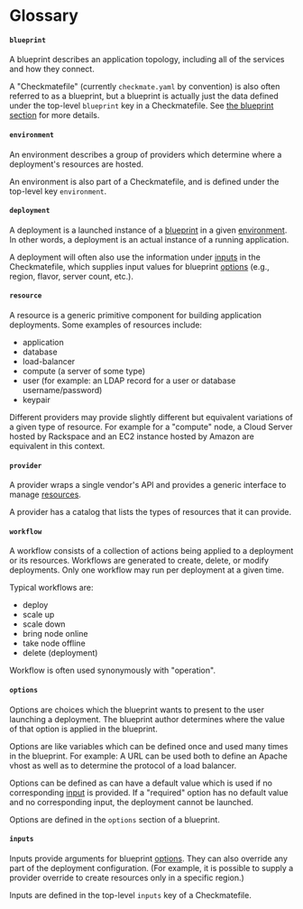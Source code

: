 # Glossary

#### `blueprint`

A blueprint describes an application topology, including all of the services
and how they connect.

A "Checkmatefile" (currently `checkmate.yaml` by convention) is also often
referred to as a blueprint, but a blueprint is actually just the data defined
under the top-level `blueprint` key in a Checkmatefile. See
[the blueprint section](Checkmatefile.md#the-blueprint-section) for more details.

#### `environment`

An environment describes a group of providers which determine where a deployment's
resources are hosted.

An environment is also part of a Checkmatefile, and is defined under the
top-level key `environment`.

#### `deployment`

A deployment is a launched instance of a [blueprint](#blueprint) in a given
[environment](#environment). In other words, a deployment is an actual
instance of a running application.

A deployment will often also use the information under [inputs](#inputs) in the
Checkmatefile, which supplies input values for blueprint [options](#options)
(e.g., region, flavor, server count, etc.).

#### `resource`

A resource is a generic primitive component for building application
deployments. Some examples of resources include:

* application
* database
* load-balancer
* compute (a server of some type)
* user (for example: an LDAP record for a user or database username/password)
* keypair

Different providers may provide slightly different but equivalent variations
of a given type of resource. For example for a "compute" node, a Cloud Server
hosted by Rackspace and an EC2 instance hosted by Amazon are equivalent in this
context.

#### `provider`

A provider wraps a single vendor's API and provides a generic interface to
manage [resources](#resource).

A provider has a catalog that lists the types of resources that it can provide.

#### `workflow`

A workflow consists of a collection of actions being applied to a deployment or
its resources. Workflows are generated to create, delete, or modify deployments.
Only one workflow may run per deployment at a given time.

Typical workflows are:

* deploy
* scale up
* scale down
* bring node online
* take node offline
* delete (deployment)

Workflow is often used synonymously with "operation".

#### `options`

Options are choices which the blueprint wants to present to the user launching a
deployment. The blueprint author determines where the value of that option is
applied in the blueprint.

Options are like variables which can be defined once and used many times in the
blueprint. For example: A URL can be used both to define an Apache vhost as well
as to determine the protocol of a load balancer.

Options can be defined as  can have a default value which is used if no
corresponding [input](#inputs) is provided. If a "required" option has no
default value and no corresponding input, the deployment cannot be launched.

Options are defined in the `options` section of a blueprint.

#### `inputs`

Inputs provide arguments for blueprint [options](#options). They can also
override any part of the deployment configuration. (For example, it is possible
to supply a provider override to create resources only in a specific region.)

Inputs are defined in the top-level `inputs` key of a Checkmatefile.
